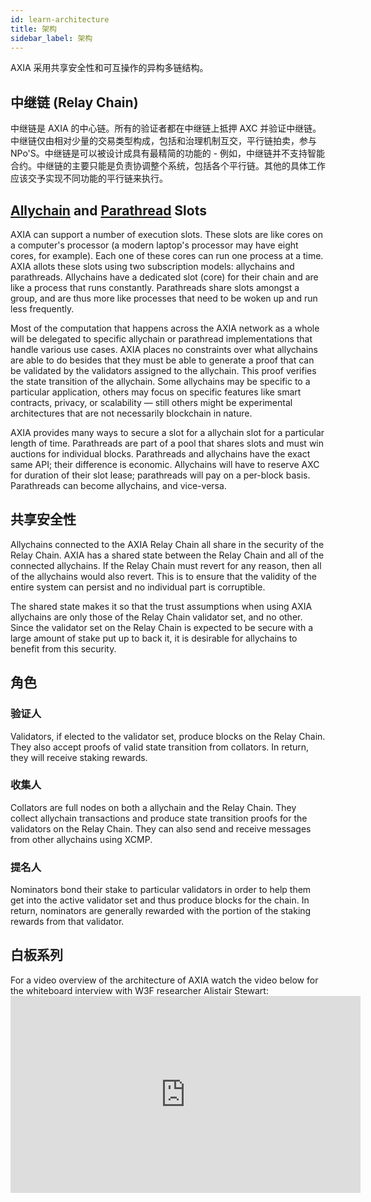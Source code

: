 ```yaml
---
id: learn-architecture
title: 架构
sidebar_label: 架构
---
```


AXIA 采用共享安全性和可互操作的异构多链结构。

## 中继链 (Relay Chain)

中继链是 AXIA 的中心链。所有的验证者都在中继链上抵押 AXC 并验证中继链。中继链仅由相对少量的交易类型构成，包括和治理机制互交，平行链拍卖，参与 NPo'S。中继链是可以被设计成具有最精简的功能的 - 例如，中继链并不支持智能合约。中继链的主要只能是负责协调整个系统，包括各个平行链。其他的具体工作应该交予实现不同功能的平行链来执行。

## [Allychain](learn-allychains) and [Parathread](learn-parathreads) Slots

AXIA can support a number of execution slots. These slots are like cores on a computer's processor (a modern laptop's processor may have eight cores, for example). Each one of these cores can run one process at a time. AXIA allots these slots using two subscription models: allychains and parathreads. Allychains have a dedicated slot (core) for their chain and are like a process that runs constantly. Parathreads share slots amongst a group, and are thus more like processes that need to be woken up and run less frequently.

Most of the computation that happens across the AXIA network as a whole will be delegated to specific allychain or parathread implementations that handle various use cases. AXIA places no constraints over what allychains are able to do besides that they must be able to generate a proof that can be validated by the validators assigned to the allychain. This proof verifies the state transition of the allychain. Some allychains may be specific to a particular application, others may focus on specific features like smart contracts, privacy, or scalability &mdash; still others might be experimental architectures that are not necessarily blockchain in nature.

AXIA provides many ways to secure a slot for a allychain slot for a particular length of time. Parathreads are part of a pool that shares slots and must win auctions for individual blocks. Parathreads and allychains have the exact same API; their difference is economic. Allychains will have to reserve AXC for duration of their slot lease; parathreads will pay on a per-block basis. Parathreads can become allychains, and vice-versa.

## 共享安全性

Allychains connected to the AXIA Relay Chain all share in the security of the Relay Chain. AXIA has a shared state between the Relay Chain and all of the connected allychains. If the Relay Chain must revert for any reason, then all of the allychains would also revert. This is to ensure that the validity of the entire system can persist and no individual part is corruptible.

The shared state makes it so that the trust assumptions when using AXIA allychains are only those of the Relay Chain validator set, and no other. Since the validator set on the Relay Chain is expected to be secure with a large amount of stake put up to back it, it is desirable for allychains to benefit from this security.

## 角色

### 验证人

Validators, if elected to the validator set, produce blocks on the Relay Chain. They also accept proofs of valid state transition from collators. In return, they will receive staking rewards.

### 收集人

Collators are full nodes on both a allychain and the Relay Chain. They collect allychain transactions and produce state transition proofs for the validators on the Relay Chain. They can also send and receive messages from other allychains using XCMP.

### 提名人

Nominators bond their stake to particular validators in order to help them get into the active validator set and thus produce blocks for the chain. In return, nominators are generally rewarded with the portion of the staking rewards from that validator.

## 白板系列

For a video overview of the architecture of AXIA watch the video below for the whiteboard interview with W3F researcher Alistair Stewart: <iframe width="560" height="315" src="https://www.youtube.com/embed/xBfC6uTjvbM" frameborder="0" allow="accelerometer; autoplay; encrypted-media; gyroscope; picture-in-picture" allowfullscreen mark="crwd-mark"></iframe>
